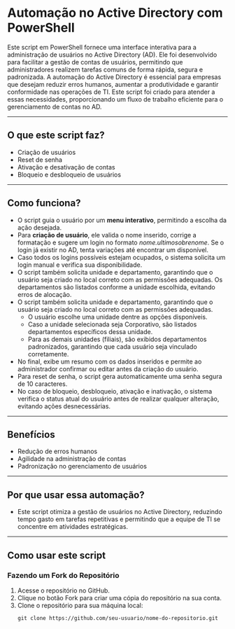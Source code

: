 ﻿# Automação no Active Directory com PowerShell
 Este script em PowerShell fornece uma interface interativa para a administração de usuários no Active Directory (AD). Ele foi desenvolvido para facilitar a gestão de contas de usuários, permitindo que administradores realizem tarefas comuns de forma rápida, segura e padronizada.
A automação do Active Directory é essencial para empresas que desejam reduzir erros humanos, aumentar a produtividade e garantir conformidade nas operações de TI. Este script foi criado para atender a essas necessidades, proporcionando um fluxo de trabalho eficiente para o gerenciamento de contas no AD.

---

## O que este script faz?

- Criação de usuários
- Reset de senha
- Ativação e desativação de contas
- Bloqueio e desbloqueio de usuários

---

## Como funciona?

- O script guia o usuário por um **menu interativo**, permitindo a escolha da ação desejada.
- Para **criação de usuário**, ele valida o nome inserido, corrige a formatação e sugere um login no formato *nome.ultimosobrenome*. Se o login já existir no AD, tenta variações até encontrar um disponível.
- Caso todos os logins possíveis estejam ocupados, o sistema solicita um login manual e verifica sua disponibilidade.
- O script também solicita unidade e departamento, garantindo que o usuário seja criado no local correto com as permissões adequadas. Os departamentos são listados conforme a unidade escolhida, evitando erros de alocação.
- O script também solicita unidade e departamento, garantindo que o usuário seja criado no local correto com as permissões adequadas.
  - O usuário escolhe uma unidade dentre as opções disponíveis.
  - Caso a unidade selecionada seja Corporativo, são listados departamentos específicos dessa unidade.
  - Para as demais unidades (filiais), são exibidos departamentos padronizados, garantindo que cada usuário seja vinculado corretamente.
- No final, exibe um resumo com os dados inseridos e permite ao administrador confirmar ou editar antes da criação do usuário.
- Para reset de senha, o script gera automaticamente uma senha segura de 10 caracteres.
- No caso de bloqueio, desbloqueio, ativação e inativação, o sistema verifica o status atual do usuário antes de realizar qualquer alteração, evitando ações desnecessárias.

---

## Benefícios

- Redução de erros humanos
- Agilidade na administração de contas
- Padronização no gerenciamento de usuários

---

## Por que usar essa automação?

- Este script otimiza a gestão de usuários no Active Directory, reduzindo tempo gasto em tarefas repetitivas e permitindo que a equipe de TI se concentre em atividades estratégicas.

---

## Como usar este script

### Fazendo um Fork do Repositório

1. Acesse o repositório no GitHub.
2. Clique no botão Fork para criar uma cópia do repositório na sua conta.
3. Clone o repositório para sua máquina local:
   ```
   git clone https://github.com/seu-usuario/nome-do-repositorio.git
   ```
